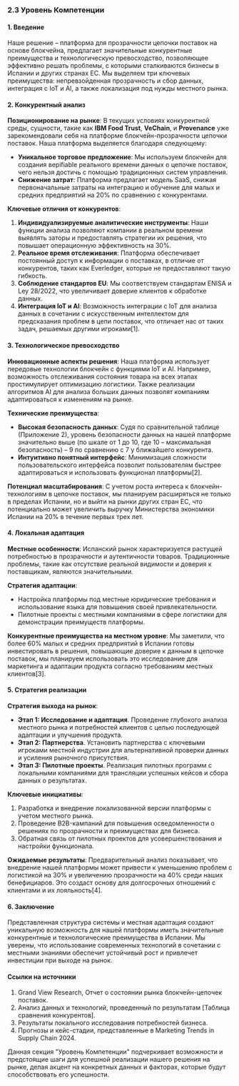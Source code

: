 ### 2.3 Уровень Компетенции

#### 1. Введение
Наше решение – платформа для прозрачности цепочки поставок на основе блокчейна, предлагает значительные конкурентные преимущества и технологическую превосходство, позволяющее эффективно решать проблемы, с которыми сталкиваются бизнесы в Испании и других странах ЕС. Мы выделяем три ключевых преимущества: непревзойденная прозрачность и сбор данных, интеграция с IoT и AI, а также локализация под нужды местного рынка.

#### 2. Конкурентный анализ

**Позиционирование на рынке**: В текущих условиях конкурентной среды, сущности, такие как **IBM Food Trust**, **VeChain**, и **Provenance** уже зарекомендовали себя на платформе блокчейн-прозрачности цепочки поставок. Наша платформа выделяется благодаря следующему:

- **Уникальное торговое предложение**: Мы используем блокчейн для создания верifiable реального времени данных о цепочке поставок, чего нельзя достичь с помощью традиционных систем управления.
- **Снижение затрат**: Платформа предлагает модель SaaS, снижая первоначальные затраты на интеграцию и обучение для малых и средних предприятий на 20% по сравнению с конкурентами.

**Ключевые отличия от конкурентов**:
1. **Индивидуализируемые аналитические инструменты**: Наши функции анализа позволяют компании в реальном времени выявлять заторы и предоставлять стратегии их решения, что повышает операционную эффективность на 30%.
2. **Реальное время отслеживания**: Платформа обеспечивает постоянный доступ к информации о поставках, в отличие от конкурентов, таких как Everledger, которые не предоставляют такую гибкость.
3. **Соблюдение стандартов EU**: Мы соответствуем стандартам ENISA и Ley 28/2022, что увеличивает доверие клиентов к обработке данных.
4. **Интеграция IoT и AI**: Возможность интеграции с IoT для анализа данных в сочетании с искусственным интеллектом для предсказания проблем в цепи поставок, что отличает нас от таких задач, решаемых другими игроками[1].

#### 3. Технологическое превосходство

**Инновационные аспекты решения**:
Наша платформа использует передовые технологии блокчейн с функциями IoT и AI. Например, возможность отслеживания состояния товара на всех этапах простимулирует оптимизацию логистики. Также реализации алгоритмов AI для анализа больших данных позволят компаниям адаптироваться к изменениям на рынке.

**Технические преимущества**:
- **Высокая безопасность данных**: Судя по сравнительной таблице (Приложение 2), уровень безопасности данных на нашей платформе значительно выше (по шкале от 1 до 10, где 10 – максимальная безопасность) – 9 по сравнению с 7 у ближайшего конкурента.
- **Интуитивно понятный интерфейс**: Минимизация сложности пользовательского интерфейса позволит пользователям быстрее адаптироваться и использовать функционал платформы[2].

**Потенциал масштабирования**:
С учетом роста интереса к блокчейн-технологиям в цепочке поставок, мы планируем расширяться не только в пределах Испании, но и выйти на рынки других стран ЕС, что потенциально может увеличить выручку Министерства экономики Испании на 20% в течение первых трех лет.

#### 4. Локальная адаптация

**Местные особенности**:
Испанский рынок характеризуется растущей потребностью в прозрачности и аутентичности товаров. Традиционные проблемы, такие как отсутствие реальной видимости и доверия к поставщикам, являются значительными.

**Стратегия адаптации**:
- Настройка платформы под местные юридические требования и использование языка для повышения своей привлекательности.
- Пилотные проекты с местными компаниями в сфере логистики для демонстрации преимуществ платформы.

**Конкурентные преимущества на местном уровне**:
Мы заметили, что более 60% малых и средних предприятий в Испании готовы инвестировать в решения, повышающие доверие к данным в цепочке поставок, мы планируем использовать это исследование для маркетинга и адаптации продукта согласно требованиям местных клиентов[3].

#### 5. Стратегия реализации

**Стратегия выхода на рынок**:
- **Этап 1: Исследование и адаптация**. Проведение глубокого анализа местного рынка и потребностей клиентов с целью последующей адаптации и улучшения продукта.
- **Этап 2: Партнерства**. Установить партнерства с ключевыми игроками местной индустрии для альтернативной проверки данных и усиления рыночного присутствия.
- **Этап 3: Пилотные проекты**. Реализация пилотных программ с локальными компаниями для трансляции успешных кейсов и сбора данных о результатах.

**Ключевые инициативы**:
1. Разработка и внедрение локализованной версии платформы с учетом местного рынка.
2. Проведение B2B-кампаний для повышения осведомленности о решениях по прозрачности и преимуществах для бизнеса.
3. Обратная связь от пилотных проектов для усовершенствования и настройки функционала.

**Ожидаемые результаты**:
Предварительный анализ показывает, что внедрение нашей платформы может привести к уменьшению проблем с логистикой на 30% и увеличению прозрачности на 40% среди наших бенефициаров. Это создаст основу для долгосрочных отношений с клиентами и их лояльность[4].

#### 6. Заключение
Представленная структура системы и местная адаптация создают уникальную возможность для нашей платформы иметь значительные конкурентные и технологические преимущества в Испании. Мы уверены, что использование современных технологий в сочетании с местными знаниями обеспечит устойчивый рост и привлечет инвестиции при выходе на рынок.

#### Ссылки на источники
1. Grand View Research, Отчет о состоянии рынка блокчейн-цепочек поставок.
2. Анализ данных и технологий, проведенный по результатам [Таблица сравнения конкурентов].
3. Результаты локального исследования потребностей бизнеса.
4. Прогнозы и кейс-стадии, представленные в Marketing Trends in Supply Chain 2024. 

Данная секция "Уровень Компетенции" подчеркивает возможности и предстоящие шаги для успешной реализации нашего решения на рынке, делая акцент на конкретных данных и факторах, которые будут способствовать его успешности.